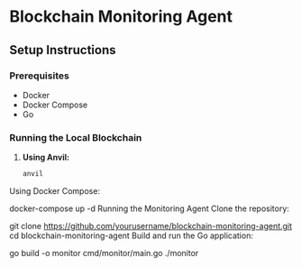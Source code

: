 # Blockchain Monitoring Agent

## Setup Instructions

### Prerequisites
- Docker
- Docker Compose
- Go

### Running the Local Blockchain

1. **Using Anvil:**
   ```bash
   anvil
Using Docker Compose:

docker-compose up -d
Running the Monitoring Agent
Clone the repository:

git clone https://github.com/yourusername/blockchain-monitoring-agent.git
cd blockchain-monitoring-agent
Build and run the Go application:

go build -o monitor cmd/monitor/main.go
./monitor
